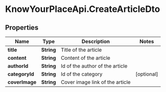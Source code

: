 # KnowYourPlaceApi.CreateArticleDto

## Properties

| Name           | Type       | Description                     | Notes      |
| -------------- | ---------- | ------------------------------- | ---------- |
| **title**      | **String** | Title of the article            |
| **content**    | **String** | Content of the article          |
| **authorId**   | **String** | Id of the author of the article |
| **categoryId** | **String** | Id of the category              | [optional] |
| **coverImage** | **String** | Cover image link of the article |
